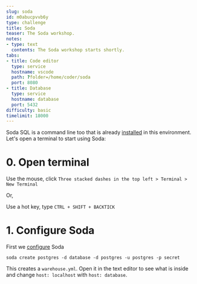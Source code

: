 ```yaml
---
slug: soda
id: m0abucpvvb6y
type: challenge
title: Soda
teaser: The Soda workshop.
notes:
- type: text
  contents: The Soda workshop starts shortly.
tabs:
- title: Code editor
  type: service
  hostname: vscode
  path: ?folder=/home/coder/soda
  port: 8080
- title: Database
  type: service
  hostname: database
  port: 5432
difficulty: basic
timelimit: 18000
---
```


Soda SQL is a command line too that is already
[installed](https://docs.soda.io/soda-sql/installation.html#install) in this
environment. Let's open a terminal to start using Soda:

# 0. Open terminal

Use the mouse, click `Three stacked dashes in the top left > Terminal > New Terminal`

Or,

Use a hot key, type `CTRL + SHIFT + BACKTICK`

# 1. Configure Soda

First we [configure](https://docs.soda.io/soda-sql/configure.html) Soda

```
soda create postgres -d database -d postgres -u postgres -p secret
```

This creates a `warehouse.yml`. Open it in the text editor to see what is
inside and change `host: localhost` with `host: database`.

